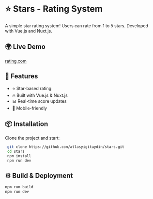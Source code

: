 # ⭐ Stars - Rating System

A simple star rating system! Users can rate from 1 to 5 stars. Developed with Vue.js and Nuxt.js.

## 🌍 Live Demo
[rating.com](https://rating.atlasyigitaydin.com)

## 🚀 Features
- ⭐ Star-based rating
- 🔥 Built with Vue.js & Nuxt.js
- 📊 Real-time score updates
- 📱 Mobile-friendly

## 📦 Installation

Clone the project and start:
```sh
 git clone https://github.com/atlasyigitaydin/stars.git
 cd stars
 npm install
 npm run dev
```

## ⚙️ Build & Deployment
```sh
npm run build
npm run dev
```
